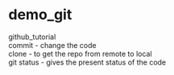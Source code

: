 # demo_git
github_tutorial
<br>
commit - change the code 
<br>
clone - to get the repo from remote to local
<br>
git status - gives the present status of the code 
